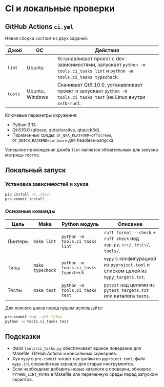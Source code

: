 # CI и локальные проверки

## GitHub Actions `ci.yml`

Новая сборка состоит из двух заданий:

| Джоб | ОС | Действия |
| --- | --- | --- |
| `lint` | Ubuntu | Устанавливает проект с dev-зависимостями, запускает `python -m tools.ci_tasks lint` и `python -m tools.ci_tasks typecheck`. |
| `tests` | Ubuntu, Windows | Скачивает Qt6.10.0, устанавливает проект и запускает `python -m tools.ci_tasks test` (на Linux внутри `xvfb-run`). |

Ключевые параметры окружения:

- Python:3.13.
- Qt:6.10.0 (qtbase, qtdeclarative, qtquick3d).
- Переменные среды: `QT_QPA_PLATFORM=offscreen`, `QT_QUICK_BACKEND=software` для headless-запуска.

Успешное прохождение джоба `lint` является обязательным для запуска матрицы тестов.

## Локальный запуск

### Установка зависимостей и хуков

```sh
pip install -e .[dev]
pre-commit install
```

### Основные команды

| Цель | Make | Python модуль | Описание |
| --- | --- | --- | --- |
| Линтеры | `make lint` | `python -m tools.ci_tasks lint` | `ruff format --check` + `ruff check` над `app.py`, `src/`, `tests/`, `tools/`. |
| Типы | `make typecheck` | `python -m tools.ci_tasks typecheck` | `mypy` с конфигурацией из `pyproject.toml` и списком целей из `mypy_targets.txt`. |
| Тесты | `make test` | `python -m tools.ci_tasks test` | `pytest` над целями из `pytest_targets.txt` или каталога `tests`. |

Для полного цикла перед пушем используйте:

```sh
pre-commit run --all-files
python -m tools.ci_tasks test
```

## Подсказки

- Файл `tools/ci_tasks.py` обеспечивает единое поведение для Makefile, GitHub Actions и консольных сценариев.
- Хук `mypy` в `pre-commit` читает настройки из `pyproject.toml`; файл `mypy.ini` сохранён как зеркало для старых инструментов.
- Если необходимо добавить новые каталоги в проверки, обновите `PYTHON_LINT_PATHS` в Makefile или переменную среды перед запуском скриптов.
